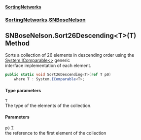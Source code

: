 #### [SortingNetworks](index.md 'index')
### [SortingNetworks](SortingNetworks.md 'SortingNetworks').[SNBoseNelson](SortingNetworks_SNBoseNelson.md 'SortingNetworks.SNBoseNelson')
## SNBoseNelson.Sort26Descending&lt;T&gt;(T) Method
Sorts a collection of 26 elements in descending order using the [System.IComparable&lt;&gt;](https://docs.microsoft.com/en-us/dotnet/api/System.IComparable-1 'System.IComparable`1') generic  
interface implementation of each element.  
```csharp
public static void Sort26Descending<T>(ref T p0)
    where T : System.IComparable<T>;
```
#### Type parameters
<a name='SortingNetworks_SNBoseNelson_Sort26Descending_T_(T)_T'></a>
`T`  
The type of the elements of the collection.
  
#### Parameters
<a name='SortingNetworks_SNBoseNelson_Sort26Descending_T_(T)_p0'></a>
`p0` [T](SortingNetworks_SNBoseNelson_Sort26Descending_T_(T).md#SortingNetworks_SNBoseNelson_Sort26Descending_T_(T)_T 'SortingNetworks.SNBoseNelson.Sort26Descending&lt;T&gt;(T).T')  
the reference to the first element of the collection
  
